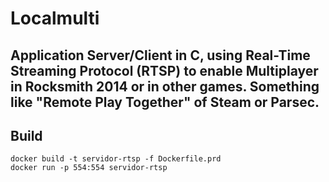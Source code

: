 # Localmulti
## Application Server/Client in C,  using Real-Time Streaming Protocol (RTSP) to enable Multiplayer in Rocksmith 2014 or in other games. Something like "Remote Play Together" of Steam or Parsec. 

## Build 
```
docker build -t servidor-rtsp -f Dockerfile.prd
docker run -p 554:554 servidor-rtsp
```

